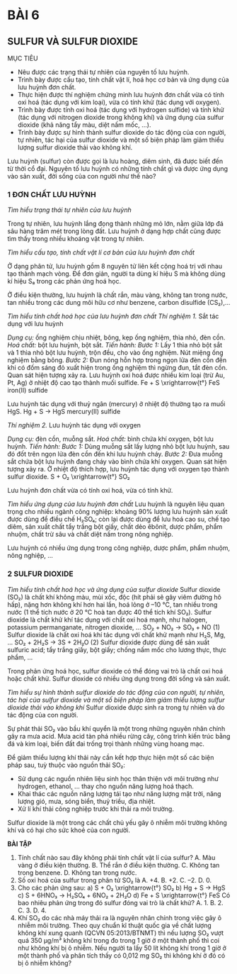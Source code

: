 # BÀI 6

## SULFUR VÀ SULFUR DIOXIDE

MỤC TIÊU
- Nêu được các trạng thái tự nhiên của nguyên tố lưu huỳnh.
- Trình bày được cấu tạo, tính chất vật lí, hoá học cơ bản và ứng dụng của lưu huỳnh đơn chất.
- Thực hiện được thí nghiệm chứng minh lưu huỳnh đơn chất vừa có tính oxi hoá (tác dụng với kim loại), vừa có tính khử (tác dụng với oxygen).
- Trình bày được tính oxi hoá (tác dụng với hydrogen sulfide) và tính khử (tác dụng với nitrogen dioxide trong không khí) và ứng dụng của sulfur dioxide (khả năng tẩy màu, diệt nấm mốc, ...).
- Trình bày được sự hình thành sulfur dioxide do tác động của con người, tự nhiên, tác hại của sulfur dioxide và một số biện pháp làm giảm thiểu lượng sulfur dioxide thải vào không khí.

Lưu huỳnh (sulfur) còn được gọi là lưu hoàng, diêm sinh, đã được biết đến từ thời cổ đại. Nguyên tố lưu huỳnh có những tính chất gì và được ứng dụng vào sản xuất, đời sống của con người như thế nào?

### 1 ĐƠN CHẤT LƯU HUỲNH

*Tìm hiểu trạng thái tự nhiên của lưu huỳnh*

Trong tự nhiên, lưu huỳnh lắng đọng thành những mỏ lớn, nằm giữa lớp đá sâu hàng trăm mét trong lòng đất. Lưu huỳnh ở dạng hợp chất cũng được tìm thấy trong nhiều khoáng vật trong tự nhiên.

*Tìm hiểu cấu tạo, tính chất vật lí cơ bản của lưu huỳnh đơn chất*

Ở dạng phân tử, lưu huỳnh gồm 8 nguyên tử liên kết cộng hoá trị với nhau tạo thành mạch vòng. Để đơn giản, người ta dùng kí hiệu S mà không dùng kí hiệu S₈ trong các phản ứng hoá học.

Ở điều kiện thường, lưu huỳnh là chất rắn, màu vàng, không tan trong nước, tan nhiều trong các dung môi hữu cơ như benzene, carbon disulfide (CS₂),...

*Tìm hiểu tính chất hoá học của lưu huỳnh đơn chất*
*Thí nghiệm 1.* Sắt tác dụng với lưu huỳnh

*Dụng cụ:* ống nghiệm chịu nhiệt, bông, kẹp ống nghiệm, thìa nhỏ, đèn cồn.
*Hoá chất:* bột lưu huỳnh, bột sắt.
*Tiến hành:*
*Bước 1:* Lấy 1 thìa nhỏ bột sắt và 1 thìa nhỏ bột lưu huỳnh, trộn đều, cho vào ống nghiệm. Nút miệng ống nghiệm bằng bông.
*Bước 2:* Đun nóng hỗn hợp trong ngọn lửa đèn cồn đến khi có đốm sáng đỏ xuất hiện trong ống nghiệm thì ngừng đun, tắt đèn cồn. Quan sát hiện tượng xảy ra.
Lưu huỳnh oxi hoá được nhiều kim loại (trừ Au, Pt, Ag) ở nhiệt độ cao tạo thành muối sulfide.
Fe + S \xrightarrow{t°} FeS
                iron(II) sulfide

Lưu huỳnh tác dụng với thuỷ ngân (mercury) ở nhiệt độ thường tạo ra muối HgS.
Hg + S → HgS
         mercury(II) sulfide

*Thí nghiệm 2.* Lưu huỳnh tác dụng với oxygen

*Dụng cụ:* đèn cồn, muỗng sắt.
*Hoá chất:* bình chứa khí oxygen, bột lưu huỳnh.
*Tiến hành:*
*Bước 1:* Dùng muỗng sắt lấy lượng nhỏ bột lưu huỳnh, sau đó đốt trên ngọn lửa đèn cồn đến khi lưu huỳnh cháy.
*Bước 2:* Đưa muỗng sắt chứa bột lưu huỳnh đang cháy vào bình chứa khí oxygen. Quan sát hiện tượng xảy ra.
Ở nhiệt độ thích hợp, lưu huỳnh tác dụng với oxygen tạo thành sulfur dioxide.
S + O₂ \xrightarrow{t°} SO₂

Lưu huỳnh đơn chất vừa có tính oxi hoá, vừa có tính khử.

*Tìm hiểu ứng dụng của lưu huỳnh đơn chất*
Lưu huỳnh là nguyên liệu quan trọng cho nhiều ngành công nghiệp: khoảng 90% lượng lưu huỳnh sản xuất được dùng để điều chế H₂SO₄; còn lại được dùng để lưu hoá cao su, chế tạo diêm, sản xuất chất tẩy trắng bột giấy, chất dẻo êbônit, dược phẩm, phẩm nhuộm, chất trừ sâu và chất diệt nấm trong nông nghiệp.

Lưu huỳnh có nhiều ứng dụng trong công nghiệp, dược phẩm, phẩm nhuộm, nông nghiệp, ...

### 2 SULFUR DIOXIDE

*Tìm hiểu tính chất hoá học và ứng dụng của sulfur dioxide*
Sulfur dioxide (SO₂) là chất khí không màu, mùi xốc, độc (hít phải sẽ gây viêm đường hô hấp), nặng hơn không khí hơn hai lần, hoá lỏng ở –10 °C, tan nhiều trong nước (1 thể tích nước ở 20 °C hoà tan được 40 thể tích khí SO₂).
Sulfur dioxide là chất khử khí tác dụng với chất oxi hoá mạnh, như halogen, potassium permanganate, nitrogen dioxide, ...
SO₂ + NO₂ → SO₃ + NO (1)
Sulfur dioxide là chất oxi hoá khí tác dụng với chất khử mạnh như H₂S, Mg, ...
SO₂ + 2H₂S → 3S + 2H₂O (2)
Sulfur dioxide được dùng để sản xuất sulfuric acid; tẩy trắng giấy, bột giấy; chống nấm mốc cho lương thực, thực phẩm, ...

Trong phản ứng hoá học, sulfur dioxide có thể đóng vai trò là chất oxi hoá hoặc chất khử. Sulfur dioxide có nhiều ứng dụng trong đời sống và sản xuất.

*Tìm hiểu sự hình thành sulfur dioxide do tác động của con người, tự nhiên, tác hại của sulfur dioxide và một số biện pháp làm giảm thiểu lượng sulfur dioxide thải vào không khí*
Sulfur dioxide được sinh ra trong tự nhiên và do tác động của con người.

Sự phát thải SO₂ vào bầu khí quyển là một trong những nguyên nhân chính gây ra mưa acid. Mưa acid tàn phá nhiều rừng cây, công trình kiến trúc bằng đá và kim loại, biến đất đai trống trọi thành những vùng hoang mạc.

Để giảm thiểu lượng khí thải này cần kết hợp thực hiện một số các biện pháp sau, tuỳ thuộc vào nguồn thải SO₂:
- Sử dụng các nguồn nhiên liệu sinh học thân thiện với môi trường như hydrogen, ethanol, ... thay cho nguồn năng lượng hoá thạch.
- Khai thác các nguồn năng lượng tái tạo như năng lượng mặt trời, năng lượng gió, mưa, sóng biển, thuỷ triều, địa nhiệt.
- Xử lí khí thải công nghiệp trước khi thải ra môi trường.

Sulfur dioxide là một trong các chất chủ yếu gây ô nhiễm môi trường không khí và có hại cho sức khoẻ của con người.

**BÀI TẬP**

1. Tính chất nào sau đây không phải tính chất vật lí của sulfur?
   A. Màu vàng ở điều kiện thường.         B. Thể rắn ở điều kiện thường.
   C. Không tan trong benzene.            D. Không tan trong nước.
2. Số oxi hoá của sulfur trong phân tử SO₂ là
   A. +4.       B. +2.       C. –2.       D. 0.
3. Cho các phản ứng sau:
   a) S + O₂ \xrightarrow{t°} SO₂                      b) Hg + S → HgS
   c) S + 6HNO₃ → H₂SO₄ + 6NO₂ + 2H₂O      d) Fe + S \xrightarrow{t°} FeS
   Có bao nhiêu phản ứng trong đó sulfur đóng vai trò là chất khử?
   A. 1.       B. 2.       C. 3.       D. 4.
4. Khí SO₂ do các nhà máy thải ra là nguyên nhân chính trong việc gây ô nhiễm môi trường. Theo quy chuẩn kĩ thuật quốc gia về chất lượng không khí xung quanh (QCVN 05:2013/BTNMT) thì nếu lượng SO₂ vượt quá 350 μg/m³ không khí trong đo trong 1 giờ ở một thành phố thì coi như không khí bị ô nhiễm. Nếu người ta lấy 50 lít không khí trong 1 giờ ở một thành phố và phân tích thấy có 0,012 mg SO₂ thì không khí ở đó có bị ô nhiễm không?
